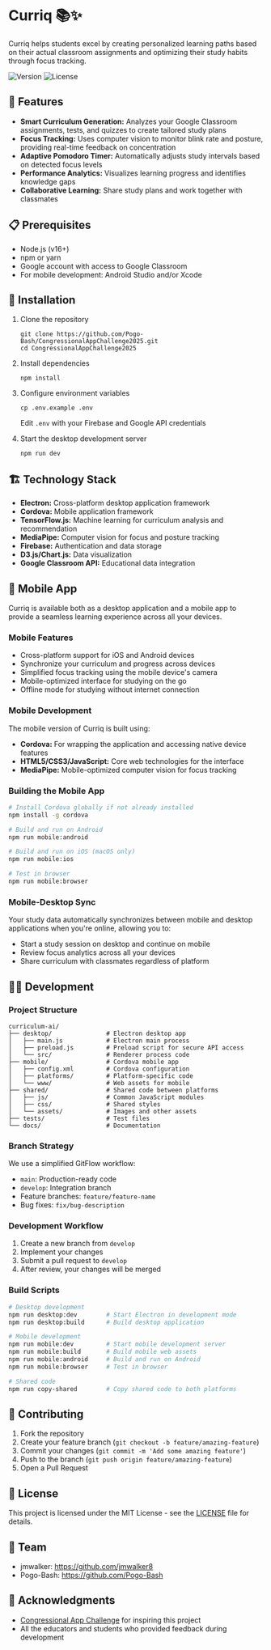 # Curriq 📚✨

Curriq helps students excel by creating personalized learning paths based on their actual classroom assignments and optimizing their study habits through focus tracking.

![Version](https://img.shields.io/badge/version-0.1.0-blue)
![License](https://img.shields.io/badge/license-MIT-green)

## 🚀 Features

- **Smart Curriculum Generation:** Analyzes your Google Classroom assignments, tests, and quizzes to create tailored study plans
- **Focus Tracking:** Uses computer vision to monitor blink rate and posture, providing real-time feedback on concentration
- **Adaptive Pomodoro Timer:** Automatically adjusts study intervals based on detected focus levels
- **Performance Analytics:** Visualizes learning progress and identifies knowledge gaps
- **Collaborative Learning:** Share study plans and work together with classmates

## 📋 Prerequisites

- Node.js (v16+)
- npm or yarn
- Google account with access to Google Classroom
- For mobile development: Android Studio and/or Xcode

## 🔧 Installation

1. Clone the repository

   ```
   git clone https://github.com/Pogo-Bash/CongressionalAppChallenge2025.git
   cd CongressionalAppChallenge2025
   ```

2. Install dependencies

   ```
   npm install
   ```

3. Configure environment variables

   ```
   cp .env.example .env
   ```

   Edit `.env` with your Firebase and Google API credentials

4. Start the desktop development server
   ```
   npm run dev
   ```

## 🏗️ Technology Stack

- **Electron:** Cross-platform desktop application framework
- **Cordova:** Mobile application framework
- **TensorFlow.js:** Machine learning for curriculum analysis and recommendation
- **MediaPipe:** Computer vision for focus and posture tracking
- **Firebase:** Authentication and data storage
- **D3.js/Chart.js:** Data visualization
- **Google Classroom API:** Educational data integration

## 📱 Mobile App

Curriq is available both as a desktop application and a mobile app to provide a seamless learning experience across all your devices.

### Mobile Features

- Cross-platform support for iOS and Android devices
- Synchronize your curriculum and progress across devices
- Simplified focus tracking using the mobile device's camera
- Mobile-optimized interface for studying on the go
- Offline mode for studying without internet connection

### Mobile Development

The mobile version of Curriq is built using:
- **Cordova:** For wrapping the application and accessing native device features
- **HTML5/CSS3/JavaScript:** Core web technologies for the interface
- **MediaPipe:** Mobile-optimized computer vision for focus tracking

### Building the Mobile App

```bash
# Install Cordova globally if not already installed
npm install -g cordova

# Build and run on Android
npm run mobile:android

# Build and run on iOS (macOS only)
npm run mobile:ios

# Test in browser
npm run mobile:browser
```

### Mobile-Desktop Sync

Your study data automatically synchronizes between mobile and desktop applications when you're online, allowing you to:
- Start a study session on desktop and continue on mobile
- Review focus analytics across all your devices
- Share curriculum with classmates regardless of platform

## 👩‍💻 Development

### Project Structure

```
curriculum-ai/
├── desktop/               # Electron desktop app
│   ├── main.js            # Electron main process
│   ├── preload.js         # Preload script for secure API access
│   └── src/               # Renderer process code
├── mobile/                # Cordova mobile app
│   ├── config.xml         # Cordova configuration
│   ├── platforms/         # Platform-specific code
│   └── www/               # Web assets for mobile
├── shared/                # Shared code between platforms
│   ├── js/                # Common JavaScript modules
│   ├── css/               # Shared styles
│   └── assets/            # Images and other assets
├── tests/                 # Test files
└── docs/                  # Documentation
```

### Branch Strategy

We use a simplified GitFlow workflow:

- `main`: Production-ready code
- `develop`: Integration branch
- Feature branches: `feature/feature-name`
- Bug fixes: `fix/bug-description`

### Development Workflow

1. Create a new branch from `develop`
2. Implement your changes
3. Submit a pull request to `develop`
4. After review, your changes will be merged

### Build Scripts

```bash
# Desktop development
npm run desktop:dev        # Start Electron in development mode
npm run desktop:build      # Build desktop application

# Mobile development
npm run mobile:dev         # Start mobile development server
npm run mobile:build       # Build mobile web assets
npm run mobile:android     # Build and run on Android
npm run mobile:browser     # Test in browser

# Shared code
npm run copy-shared        # Copy shared code to both platforms
```

## 🤝 Contributing

1. Fork the repository
2. Create your feature branch (`git checkout -b feature/amazing-feature`)
3. Commit your changes (`git commit -m 'Add some amazing feature'`)
4. Push to the branch (`git push origin feature/amazing-feature`)
5. Open a Pull Request

## 📄 License

This project is licensed under the MIT License - see the [LICENSE](LICENSE) file for details.

## 👥 Team

- jmwalker: https://github.com/jmwalker8
- Pogo-Bash: https://github.com/Pogo-Bash 

## 🙏 Acknowledgments

- [Congressional App Challenge](https://www.congressionalappchallenge.us/) for inspiring this project
- All the educators and students who provided feedback during development
